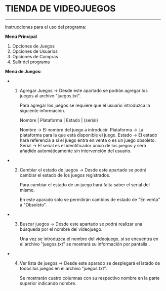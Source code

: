 # TIENDA DE VIDEOJUEGOS

______________________________________  ____________

Instrucciones para el uso del programa:

**Menú Principal**

1. Opciones de Juegos
2. Opciones de Usuarios
3. Opciones de Compras
4. Salir del programa

**Menú de Juegos:**

- 1. Agregar Juegos → Desde este apartado se podrán agregar los juegos al archivo "juegos.txt".
     
     Para agregar los juegos se requiere que el usuario introduzca la siguiente información.
     
     Nombre | Plataforma | Estado | (serial)
     
     Nombre → El nombre del juego a introducir.
     Plataforma → La plataforma para la que está disponible el juego.
     Estado → El estado hará referencia a si el juego entra en venta o es un juego obsoleto.
     Serial → El serial es el identificador único de los juegos y será añadido automáticamente sin intervención del usuario.

- 2. Cambiar el estado de juegos → Desde este apartado se podrá cambiar el estado de los juegos registrados.
     
     Para cambiar el estado de un juego hará falta saber el serial del mismo.
     
     En este aparado solo se permitirán cambios de estado de "En venta" a "Obsoleto".

- 3. Buscar juegos → Desde este apartado se podrá realizar una búsqueda por el nombre del videojuego.
     
     Una vez se introduzca el nombre del videojuego, si se encuentra en el archivo "juegos.txt" se mostrará su información por pantalla .

- 4. Ver lista de juegos →  Desde este aparado se desplegará el istado de todos los juegos en el archivo "juegos.txt".
     
     Se mostrarán cuatro columnas con su respectivo nombre en la parte superior indicando nombre. 

